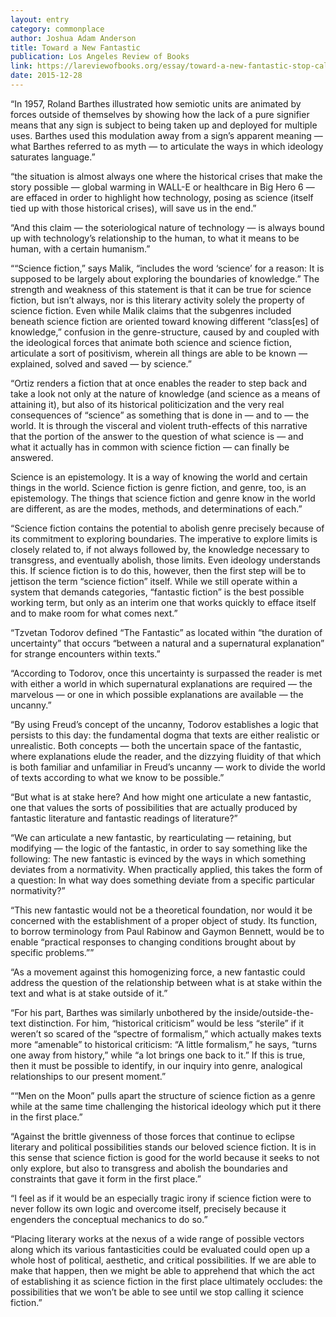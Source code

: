 ```yaml
---
layout: entry
category: commonplace
author: Joshua Adam Anderson
title: Toward a New Fantastic
publication: Los Angeles Review of Books
link: https://lareviewofbooks.org/essay/toward-a-new-fantastic-stop-calling-it-science-fiction/
date: 2015-12-28
---
```


“In 1957, Roland Barthes illustrated how semiotic units are animated by forces outside of themselves by showing how the lack of a pure signifier means that any sign is subject to being taken up and deployed for multiple uses. Barthes used this modulation away from a sign’s apparent meaning — what Barthes referred to as myth — to articulate the ways in which ideology saturates language.”

“the situation is almost always one where the historical crises that make the story possible — global warming in WALL-E or healthcare in Big Hero 6 — are effaced in order to highlight how technology, posing as science (itself tied up with those historical crises), will save us in the end.”

“And this claim — the soteriological nature of technology — is always bound up with technology’s relationship to the human, to what it means to be human, with a certain humanism.”

““Science fiction,” says Malik, “includes the word ‘science’ for a reason: It is supposed to be largely about exploring the boundaries of knowledge.” The strength and weakness of this statement is that it can be true for science fiction, but isn’t always, nor is this literary activity solely the property of science fiction. Even while Malik claims that the subgenres included beneath science fiction are oriented toward knowing different “class[es] of knowledge,” confusion in the genre-structure, caused by and coupled with the ideological forces that animate both science and science fiction, articulate a sort of positivism, wherein all things are able to be known — explained, solved and saved — by science.”

“Ortiz renders a fiction that at once enables the reader to step back and take a look not only at the nature of knowledge (and science as a means of attaining it), but also of its historical politicization and the very real consequences of “science” as something that is done in — and to — the world. It is through the visceral and violent truth-effects of this narrative that the portion of the answer to the question of what science is — and what it actually has in common with science fiction — can finally be answered.

Science is an epistemology. It is a way of knowing the world and certain things in the world. Science fiction is genre fiction, and genre, too, is an epistemology. The things that science fiction and genre know in the world are different, as are the modes, methods, and determinations of each.”

“Science fiction contains the potential to abolish genre precisely because of its commitment to exploring boundaries. The imperative to explore limits is closely related to, if not always followed by, the knowledge necessary to transgress, and eventually abolish, those limits. Even ideology understands this. If science fiction is to do this, however, then the first step will be to jettison the term “science fiction” itself. While we still operate within a system that demands categories, “fantastic fiction” is the best possible working term, but only as an interim one that works quickly to efface itself and to make room for what comes next.”

“Tzvetan Todorov defined “The Fantastic” as located within “the duration of uncertainty” that occurs “between a natural and a supernatural explanation” for strange encounters within texts.”

“According to Todorov, once this uncertainty is surpassed the reader is met with either a world in which supernatural explanations are required — the marvelous — or one in which possible explanations are available — the uncanny.”

“By using Freud’s concept of the uncanny, Todorov establishes a logic that persists to this day: the fundamental dogma that texts are either realistic or unrealistic. Both concepts — both the uncertain space of the fantastic, where explanations elude the reader, and the dizzying fluidity of that which is both familiar and unfamiliar in Freud’s uncanny — work to divide the world of texts according to what we know to be possible.”

“But what is at stake here? And how might one articulate a new fantastic, one that values the sorts of possibilities that are actually produced by fantastic literature and fantastic readings of literature?”

“We can articulate a new fantastic, by rearticulating — retaining, but modifying — the logic of the fantastic, in order to say something like the following: The new fantastic is evinced by the ways in which something deviates from a normativity. When practically applied, this takes the form of a question: In what way does something deviate from a specific particular normativity?”

“This new fantastic would not be a theoretical foundation, nor would it be concerned with the establishment of a proper object of study. Its function, to borrow terminology from Paul Rabinow and Gaymon Bennett, would be to enable “practical responses to changing conditions brought about by specific problems.””

“As a movement against this homogenizing force, a new fantastic could address the question of the relationship between what is at stake within the text and what is at stake outside of it.”

“For his part, Barthes was similarly unbothered by the inside/outside-the-text distinction. For him, “historical criticism” would be less “sterile” if it weren’t so scared of the “spectre of formalism,” which actually makes texts more “amenable” to historical criticism: “A little formalism,” he says, “turns one away from history,” while “a lot brings one back to it.” If this is true, then it must be possible to identify, in our inquiry into genre, analogical relationships to our present moment.”

““Men on the Moon” pulls apart the structure of science fiction as a genre while at the same time challenging the historical ideology which put it there in the first place.”

“Against the brittle givenness of those forces that continue to eclipse literary and political possibilities stands our beloved science fiction. It is in this sense that science fiction is good for the world because it seeks to not only explore, but also to transgress and abolish the boundaries and constraints that gave it form in the first place.”

“I feel as if it would be an especially tragic irony if science fiction were to never follow its own logic and overcome itself, precisely because it engenders the conceptual mechanics to do so.”

“Placing literary works at the nexus of a wide range of possible vectors along which its various fantasticities could be evaluated could open up a whole host of political, aesthetic, and critical possibilities. If we are able to make that happen, then we might be able to apprehend that which the act of establishing it as science fiction in the first place ultimately occludes: the possibilities that we won’t be able to see until we stop calling it science fiction.”
